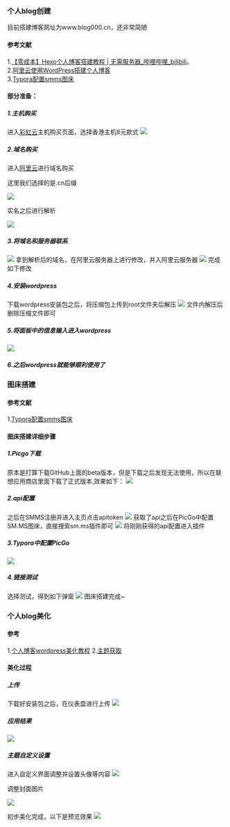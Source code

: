 ### 个人blog创建
目前搭建博客网址为www.blog000.cn，还非常简陋
#### 参考文献
 1.[【零成本】Hexo个人博客搭建教程 | 无需服务器_哔哩哔哩_bilibili](https://www.bilibili.com/video/BV1Ju4m1c7WR/?spm_id_from=333.1007.top_right_bar_window_default_collection.content.click&vd_source=a01a62f772bf2e577e11004dfef0bde1)。  
 2.[阿里云使用WordPress搭建个人博客](https://blog.csdn.net/weixin_46294086/article/details/132372190?ops_request_misc=&request_id=&biz_id=102&utm_term=win%E9%98%BF%E9%87%8C%E4%BA%91%E6%9C%8D%E5%8A%A1%E5%99%A8%E6%90%AD%E5%BB%BAblog&utm_medium=distribute.pc_search_result.none-task-blog-2~all~sobaiduweb~default-0-132372190.142^v100^pc_search_result_base6&spm=1018.2226.3001.4187)  
 3.[Typora配置smms图床](https://blog.csdn.net/whq___/article/details/124126220)

#### 部分准备：
##### 1.主机购买
进入[彩虹云](https://www.cccyun.net/)主机购买页面，选择香港主机8元款式
![](https://s2.loli.net/2024/11/01/tCk61ENm8pUwHT9.png)

##### 2.域名购买
进入[阿里云](https://www.aliyun.com/activity/1111/2024/qy?utm_content=se_1019379934)进行域名购买  

这里我们选择的是.cn后缀

![](https://s2.loli.net/2024/11/01/Cpyq4fV2XsAHjEa.png)

实名之后进行解析

![](https://s2.loli.net/2024/11/01/zF1CSg7wPQexKpV.png)

##### 3.将域名和服务器联系
![](https://s2.loli.net/2024/11/01/wpqS4FCJDRyX7eW.png)
拿到解析后的域名，在阿里云服务器上进行修改，并入阿里云服务器
![](https://s2.loli.net/2024/11/01/cChyW5QpOH2g97q.png)
完成如下修改

##### 4.安装wordpress
下载wordpress安装包之后，将压缩包上传到root文件夹后解压
![](https://s2.loli.net/2024/11/01/iJzxUdv1fHStADa.png)
文件内解压后删除压缩文件即可

##### 5.将面板中的信息输入进入wordpress
![](https://s2.loli.net/2024/11/01/K48HvZ3EIylOLPj.png)
##### 6.之后wordpress就能够顺利使用了
### 图床搭建
#### 参考文献
1.[Typora配置smms图床](https://blog.csdn.net/whq___/article/details/124126220)
#### 图床搭建详细步骤
##### 1.Picgo下载
原本是打算下载GitHub上面的beta版本，但是下载之后发现无法使用，所以在联想应用商店里面下载了正式版本,效果如下：
![](https://s2.loli.net/2024/11/03/ekEi6CSY4mb59VM.png)
##### 2.api配置
之后在SMMS注册并进入主页点击apitoken
![](https://s2.loli.net/2024/11/03/nSimlOufTwF7c5M.png)
获取了api之后在PicGo中配置SM.MS图床，直接搜索sm.ms插件即可
![](https://s2.loli.net/2024/11/03/cihsSJNRmaMBeEj.png)
将刚刚获得的api配置进入插件
##### 3.Typora中配置PicGo
![](https://s2.loli.net/2024/11/03/leJVcpGu9bBfOyZ.png)
##### 4.链接测试
选择测试，得到如下弹窗
![](https://s2.loli.net/2024/11/03/TsOuobNhFqvVLHc.png)
图床搭建完成~

### 个人blog美化
#### 参考
1.[个人博客wordpress美化教程](https://www.bilibili.com/video/BV1ue411s7tD/?spm_id_from=333.1007.top_right_bar_window_history.content.click&vd_source=c95cf07b101f91192e3a0255fa13bb9a)
2.[主题获取](https://github.com/mashirozx/Sakura)
#### 美化过程

##### 上传

下载好安装包之后，在仪表盘进行上传
![](https://s2.loli.net/2024/11/03/OtTj8VmPRxv4DXI.png)

##### 应用结果

![](https://s2.loli.net/2024/11/03/QKj269kZyc4UBPx.png)
##### 主题自定义设置
进入自定义界面调整并设置头像等内容
![](https://s2.loli.net/2024/11/03/JQL1lnd453jaqbK.png)

调整封面图片

![](https://s2.loli.net/2024/11/03/QRPUfmHkT1xFZdo.png)

初步美化完成，以下是预览效果
![](https://s2.loli.net/2024/11/03/JCtQo9LPzhmfsuE.png)
